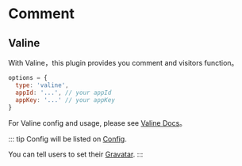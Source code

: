 # Comment

## Valine

With Valine，this plugin provides you comment and visitors function。

```js
options = {
  type: 'valine',
  appId: '...', // your appId
  appKey: '...' // your appKey
}
```

For Valine config and usage, please see [Valine Docs](https://valine.js.org)。

::: tip
Config will be listed on [Config](../api.md).

You can tell users to set their [Gravatar](http://cn.gravatar.com/).
:::
